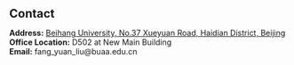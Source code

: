 <h1 id="contact"></h1>

<h2 style="margin: 30px 0px 10px;">Contact</h2>

<p><strong>Address:</strong> <a href="https://www.google.com.hk/maps/search/beihang+university/@39.9837286,116.3419606,16z/data=!3m1!4b1?entry=ttu">Beihang University, No.37 Xueyuan Road, Haidian District, Beijing</a>
<br />
<strong>Office Location:</strong> D502 at New Main Building 
<br />
<strong>Email:</strong> <email>fang_yuan_liu@buaa.edu.cn</email>
<br />
<!-- <strong>Phone:</strong> </p> -->
<!-- <p style="text-align: left;"><iframe src="https://www.google.com.hk/maps/search/beihang+university/@39.9837286,116.3419606,16z/data=!3m1!4b1?entry=ttu" width="640" scrolling="no" height="780" frameborder="0" marginheight="0" marginwidth="0">Loading…</iframe></p> -->
